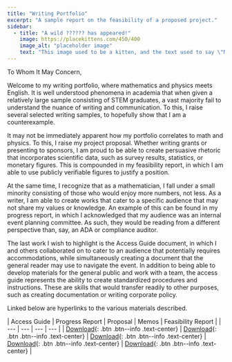 ```yaml
---
title: "Writing Portfolio"
excerpt: "A sample report on the feasibility of a proposed project."
sidebar:
  - title: "A wild ?????? has appeared!"
    image: https://placekittens.com/450/400
    image_alt: "placeholder image"
    text: "This image used to be a kitten, and the text used to say \"Meow\", but then the kitten-generator broke. The image still might be a kitten, but it's no longer a guarantee."
---
```


To Whom It May Concern,

Welcome to my writing portfolio, where mathematics and physics meets English. It is well understood phenomena in academia that when given a relatively large sample consisting of STEM graduates, a vast majority fail to understand the nuance of writing and communication. To this, I raise several selected writing samples, to hopefully show that I am a counterexample.

It may not be immediately apparent how my portfolio correlates to math and physics. To this, I raise my project proposal. Whether writing grants or presenting to sponsors, I am proud to be able to create persuasive rhetoric that incorporates scientific data, such as survey results, statistics, or monetary figures. This is compounded in my feasibility report, in which I am able to use publicly verifiable figures to justify a position.

At the same time, I recognize that as a mathematician, I fall under a small minority consisting of those who would enjoy more numbers, not less. As a writer, I am able to create works that cater to a specific audience that may not share my values or knowledge. An example of this can be found in my progress report, in which I acknowledged that my audience was an internal event planning committee. As such, they would be reading from a different perspective than, say, an ADA or compliance auditor.

The last work I wish to highlight is the Access Guide document, in which I and others collaborated on to cater to an audience that potentially requires accommodations, while simultaneously creating a document that the general reader may use to navigate the event. In addition to being able to develop materials for the general public and work with a team, the access guide represents the ability to create standardized procedures and instructions. These are skills that would transfer readily to other purposes, such as creating documentation or writing corporate policy.

Linked below are hyperlinks to the various materials described.

| Access Guide | Progress Report | Proposal | Memos | Feasibility Report |
| --- | --- | --- | --- |
| [Download](/en319/2024-05-01-access){: .btn .btn--info .text-center} | [Download](/en319/2024-05-01-progress){: .btn .btn--info .text-center} | [Download](/en319/2024-05-01-proposal){: .btn .btn--info .text-center} | [Download](/en319/2024-05-01-memos){: .btn .btn--info .text-center} | [Download](/en319/2024-05-01-feasibility){: .btn .btn--info .text-center} |
